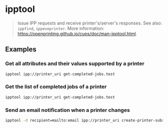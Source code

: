 # ipptool

> Issue IPP requests and receive printer's/server's responses. See also: `ippfind`, `ippeveprinter`. More information: <https://openprinting.github.io/cups/doc/man-ipptool.html>.

## Examples

### Get all attributes and their values supported by a printer

```bash
ipptool ipp://printer_uri get-completed-jobs.test
```

### Get the list of completed jobs of a printer

```bash
ipptool ipp://printer_uri get-completed-jobs.test
```

### Send an email notification when a printer changes

```bash
ipptool -d recipient=mailto:email ipp://printer_uri create-printer-subscription.test
```
